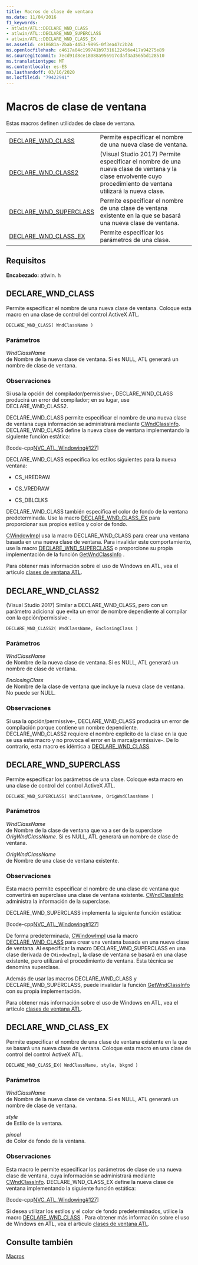 ```yaml
---
title: Macros de clase de ventana
ms.date: 11/04/2016
f1_keywords:
- atlwin/ATL::DECLARE_WND_CLASS
- atlwin/ATL::DECLARE_WND_SUPERCLASS
- atlwin/ATL::DECLARE_WND_CLASS_EX
ms.assetid: ce18681a-2bab-4453-9895-0f3ea47c2b24
ms.openlocfilehash: c4617a04c199741b97316122456e417a94275e89
ms.sourcegitcommit: 7ecd91d8ce18088a956917cdaf3a3565bd128510
ms.translationtype: MT
ms.contentlocale: es-ES
ms.lasthandoff: 03/16/2020
ms.locfileid: "79422941"
---
```

# <a name="window-class-macros"></a>Macros de clase de ventana

Estas macros definen utilidades de clase de ventana.

|||
|-|-|
|[DECLARE_WND_CLASS](#declare_wnd_class)|Permite especificar el nombre de una nueva clase de ventana.|
|[DECLARE_WND_CLASS2](#declare_wnd_class2)|(Visual Studio 2017) Permite especificar el nombre de una nueva clase de ventana y la clase envolvente cuyo procedimiento de ventana utilizará la nueva clase.|
|[DECLARE_WND_SUPERCLASS](#declare_wnd_superclass)|Permite especificar el nombre de una clase de ventana existente en la que se basará una nueva clase de ventana.|
|[DECLARE_WND_CLASS_EX](#declare_wnd_class_ex)|Permite especificar los parámetros de una clase.|

## <a name="requirements"></a>Requisitos

**Encabezado:** atlwin. h

##  <a name="declare_wnd_class"></a>DECLARE_WND_CLASS

Permite especificar el nombre de una nueva clase de ventana. Coloque esta macro en una clase de control del control ActiveX ATL.

```
DECLARE_WND_CLASS( WndClassName )
```

### <a name="parameters"></a>Parámetros

*WndClassName*<br/>
de Nombre de la nueva clase de ventana. Si es NULL, ATL generará un nombre de clase de ventana.

### <a name="remarks"></a>Observaciones

Si usa la opción del compilador/permissive-, DECLARE_WND_CLASS producirá un error del compilador; en su lugar, use DECLARE_WND_CLASS2.

DECLARE_WND_CLASS permite especificar el nombre de una nueva clase de ventana cuya información se administrará mediante [CWndClassInfo](cwndclassinfo-class.md). DECLARE_WND_CLASS define la nueva clase de ventana implementando la siguiente función estática:

[!code-cpp[NVC_ATL_Windowing#127](../../atl/codesnippet/cpp/window-class-macros_1.cpp)]

DECLARE_WND_CLASS especifica los estilos siguientes para la nueva ventana:

- CS_HREDRAW

- CS_VREDRAW

- CS_DBLCLKS

DECLARE_WND_CLASS también especifica el color de fondo de la ventana predeterminada. Use la macro [DECLARE_WND_CLASS_EX](#declare_wnd_class_ex) para proporcionar sus propios estilos y color de fondo.

[CWindowImpl](cwindowimpl-class.md) usa la macro DECLARE_WND_CLASS para crear una ventana basada en una nueva clase de ventana. Para invalidar este comportamiento, use la macro [DECLARE_WND_SUPERCLASS](#declare_wnd_superclass) o proporcione su propia implementación de la función [GetWndClassInfo](cwindowimpl-class.md#getwndclassinfo) .

Para obtener más información sobre el uso de Windows en ATL, vea el artículo [clases de ventana ATL](../../atl/atl-window-classes.md).

##  <a name="declare_wnd_class2"></a>DECLARE_WND_CLASS2

(Visual Studio 2017) Similar a DECLARE_WND_CLASS, pero con un parámetro adicional que evita un error de nombre dependiente al compilar con la opción/permissive-.

```
DECLARE_WND_CLASS2( WndClassName, EnclosingClass )
```

### <a name="parameters"></a>Parámetros

*WndClassName*<br/>
de Nombre de la nueva clase de ventana. Si es NULL, ATL generará un nombre de clase de ventana.

*EnclosingClass*<br/>
de Nombre de la clase de ventana que incluye la nueva clase de ventana. No puede ser NULL.

### <a name="remarks"></a>Observaciones

Si usa la opción/permissive-, DECLARE_WND_CLASS producirá un error de compilación porque contiene un nombre dependiente. DECLARE_WND_CLASS2 requiere el nombre explícito de la clase en la que se usa esta macro y no provoca el error en la marca/permissive-.
De lo contrario, esta macro es idéntica a [DECLARE_WND_CLASS](#declare_wnd_class).

##  <a name="declare_wnd_superclass"></a>DECLARE_WND_SUPERCLASS

Permite especificar los parámetros de una clase. Coloque esta macro en una clase de control del control ActiveX ATL.

```
DECLARE_WND_SUPERCLASS( WndClassName, OrigWndClassName )
```

### <a name="parameters"></a>Parámetros

*WndClassName*<br/>
de Nombre de la clase de ventana que va a ser de la superclase *OrigWndClassName*. Si es NULL, ATL generará un nombre de clase de ventana.

*OrigWndClassName*<br/>
de Nombre de una clase de ventana existente.

### <a name="remarks"></a>Observaciones

Esta macro permite especificar el nombre de una clase de ventana que convertirá en superclase una clase de ventana existente. [CWndClassInfo](cwndclassinfo-class.md) administra la información de la superclase.

DECLARE_WND_SUPERCLASS implementa la siguiente función estática:

[!code-cpp[NVC_ATL_Windowing#127](../../atl/codesnippet/cpp/window-class-macros_1.cpp)]

De forma predeterminada, [CWindowImpl](cwindowimpl-class.md) usa la macro [DECLARE_WND_CLASS](#declare_wnd_class) para crear una ventana basada en una nueva clase de ventana. Al especificar la macro DECLARE_WND_SUPERCLASS en una clase derivada de `CWindowImpl`, la clase de ventana se basará en una clase existente, pero utilizará el procedimiento de ventana. Esta técnica se denomina superclase.

Además de usar las macros DECLARE_WND_CLASS y DECLARE_WND_SUPERCLASS, puede invalidar la función [GetWndClassInfo](cwindowimpl-class.md#getwndclassinfo) con su propia implementación.

Para obtener más información sobre el uso de Windows en ATL, vea el artículo [clases de ventana ATL](../../atl/atl-window-classes.md).

##  <a name="declare_wnd_class_ex"></a>DECLARE_WND_CLASS_EX

Permite especificar el nombre de una clase de ventana existente en la que se basará una nueva clase de ventana. Coloque esta macro en una clase de control del control ActiveX ATL.

```
DECLARE_WND_CLASS_EX( WndClassName, style, bkgnd )
```

### <a name="parameters"></a>Parámetros

*WndClassName*<br/>
de Nombre de la nueva clase de ventana. Si es NULL, ATL generará un nombre de clase de ventana.

*style*<br/>
de Estilo de la ventana.

*pincel*<br/>
de Color de fondo de la ventana.

### <a name="remarks"></a>Observaciones

Esta macro le permite especificar los parámetros de clase de una nueva clase de ventana, cuya información se administrará mediante [CWndClassInfo](cwndclassinfo-class.md). DECLARE_WND_CLASS_EX define la nueva clase de ventana implementando la siguiente función estática:

[!code-cpp[NVC_ATL_Windowing#127](../../atl/codesnippet/cpp/window-class-macros_1.cpp)]

Si desea utilizar los estilos y el color de fondo predeterminados, utilice la macro [DECLARE_WND_CLASS](#declare_wnd_class) . Para obtener más información sobre el uso de Windows en ATL, vea el artículo [clases de ventana ATL](../../atl/atl-window-classes.md).

## <a name="see-also"></a>Consulte también

[Macros](atl-macros.md)
